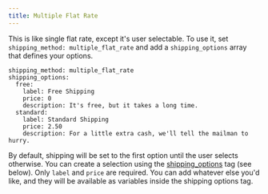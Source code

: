```yaml
---
title: Multiple Flat Rate
---
```


This is like single flat rate, except it's user selectable.
To use it, set `shipping_method: multiple_flat_rate` and add a `shipping_options` array that defines your options.

~~~
shipping_method: multiple_flat_rate
shipping_options:
  free:
    label: Free Shipping
    price: 0
    description: It's free, but it takes a long time.
  standard:
    label: Standard Shipping
    price: 2.50
    description: For a little extra cash, we'll tell the mailman to hurry.
~~~

By default, shipping will be set to the first option until the user selects otherwise. You can create a selection using the [shipping_options](/docs/tags/checking-out#shipping_options) tag (see below). Only `label` and `price` are required. You can add whatever else you'd like, and they will be available as variables inside the shipping options tag.